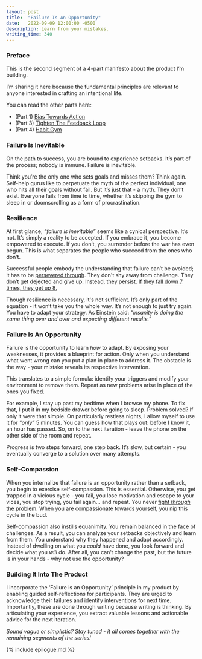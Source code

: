 ```yaml
---
layout: post
title:  "Failure Is An Opportunity"
date:   2022-09-09 12:00:00 -0500
description: Learn from your mistakes.
writing_time: 340
---
```


### Preface

This is the second segment of a 4-part manifesto about the product I’m building.

I’m sharing it here because the fundamental principles are relevant to anyone interested in crafting an intentional life.

You can read the other parts here:
* (Part 1) [Bias Towards Action]({{site.url}}/bias-towards-action)
* (Part 3) [Tighten The Feedback Loop]({{site.url}}/tighten-the-feedback-loop)
* (Part 4) [Habit Gym]({{site.url}}/habit-gym)

### Failure Is Inevitable

On the path to success, you are bound to experience setbacks. It’s part of the process; nobody is immune. Failure is inevitable.

Think you’re the only one who sets goals and misses them? Think again. Self-help gurus like to perpetuate the myth of the perfect individual, one who hits all their goals without fail. But it’s just that - a myth. They don’t exist. Everyone fails from time to time, whether it’s skipping the gym to sleep in or doomscrolling as a form of procrastination.

### Resilience

At first glance, *“failure is inevitable”* seems like a cynical perspective. It’s not. It’s simply a reality to be accepted. If you embrace it, you become empowered to execute. If you don’t, you surrender before the war has even begun. This is what separates the people who succeed from the ones who don’t.

Successful people embody the understanding that failure can’t be avoided; it has to be [persevered through]({{site.url}}/only-way-out-is-through). They don't shy away from challenge. They don’t get dejected and give up. Instead, they persist. [If they fall down 7 times, they get up 8. ](https://www.youtube.com/watch?v=fzvFAcbS0RE)

Though resilience is necessary, it's not sufficient. It’s only part of the equation - it won’t take you the whole way. It’s not enough to just try again. You have to adapt your strategy. As Einstein said: *“insanity is doing the same thing over and over and expecting different results.”*

### Failure Is An Opportunity

Failure is the opportunity to learn *how* to adapt. By exposing your weaknesses, it provides a blueprint for action. Only when you understand what went wrong can you put a plan in place to address it. The obstacle is the way - your mistake reveals its respective intervention.

This translates to a simple formula: identify your triggers and modify your environment to remove them. Repeat as new problems arise in place of the ones you fixed.

For example, I stay up past my bedtime when I browse my phone. To fix that, I put it in my bedside drawer before going to sleep. Problem solved? If only it were that simple. On particularly restless nights, I allow myself to use it for *"only"* 5 minutes. You can guess how that plays out: before I know it, an hour has passed. So, on to the next iteration - leave the phone on the other side of the room and repeat.

Progress is two steps forward, one step back. It’s slow, but certain - you eventually converge to a solution over many attempts.

### Self-Compassion

When you internalize that failure is an opportunity rather than a setback, you begin to exercise self-compassion. This is essential. Otherwise, you get trapped in a vicious cycle - you fail, you lose motivation and escape to your vices, you stop trying, you fail again… and repeat. You never [fight *through* the problem]({{site.url}}/only-way-out-is-through). When you are compassionate towards yourself, you nip this cycle in the bud.

Self-compassion also instills equanimity. You remain balanced in the face of challenges. As a result, you can analyze your setbacks objectively and learn from them. You understand why they happened and adapt accordingly. Instead of dwelling on what you *could* have done, you look forward and decide what you *will* do. After all, you can’t change the past, but the future is in your hands - why not use the opportunity?

### Building It Into The Product

I incorporate the ‘Failure is an Opportunity’ principle in my product by enabling guided self-reflections for participants. They are urged to acknowledge their failures and identify interventions for next time. Importantly, these are done through writing because writing is thinking. By articulating your experience, you extract valuable lessons and actionable advice for the next iteration.

*Sound vague or simplistic? Stay tuned - it all comes together with the remaining segments of the series!*

{% include epilogue.md %}
